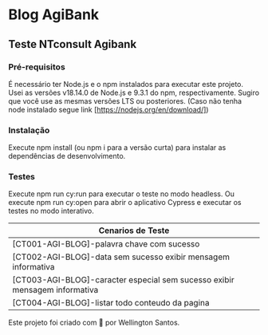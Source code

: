 # Blog AgiBank
## Teste NTconsult Agibank
### Pré-requisitos
É necessário ter Node.js e o npm instalados para executar este projeto.
Usei as versões v18.14.0 de Node.js e 9.3.1 do npm, respectivamente. Sugiro que você use as mesmas versões LTS ou posteriores.
(Caso não tenha node instalado segue link [https://nodejs.org/en/download/])
### Instalação
Execute npm install (ou npm i para a versão curta) para instalar as dependências de desenvolvimento.
### Testes
Execute npm run cy:run para executar o teste no modo headless.
Ou execute npm run cy:open para abrir o aplicativo Cypress e executar os testes no modo interativo.

|Cenarios de Teste|
|-----------------|
|[CT001-AGI-BLOG]-palavra chave com sucesso|
|[CT002-AGI-BLOG]-data sem sucesso exibir mensagem informativa|
|[CT003-AGI-BLOG]-caracter especial sem sucesso exibir mensagem informativa|
|[CT004-AGI-BLOG]-listar todo conteudo da pagina|

Este projeto foi criado com 💚 por Wellington Santos.